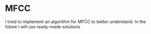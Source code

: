 # MFCC

I tried to implement an algorithm for MFCC to better understand.
In the future I will use ready-made solutions
